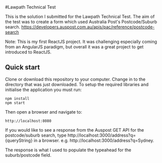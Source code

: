 #Lawpath Technical Test

This is the solution I submitted for the Lawpath Technical Test.  The aim of the test was to create a form which used Australia Post's Postcode/Suburb search.
https://developers.auspost.com.au/apis/pac/reference/postcode-search

Note: This is my first ReactJS project.  It was challenging especially coming from an AngularJS paradigm, but overall it was a great project to get introduced to ReactJS.

## Quick start
Clone or download this repository to your computer.  Change in to the directory that was just downloaded.
To setup the required libraries and initialise the application you must run:
```
npm install
npm start
```

Then open a browser and navigate to:
```
http://localhost:8080
```
If you would like to see a response from the Auspost GET API for the postcode/suburb search, type
http://localhost:3000/address?q={queryString} in a browser.  e.g. http://localhost:3000/address?q=Sydney.

The response is what I used to populate the typeahead for the suburb/postcode field.
